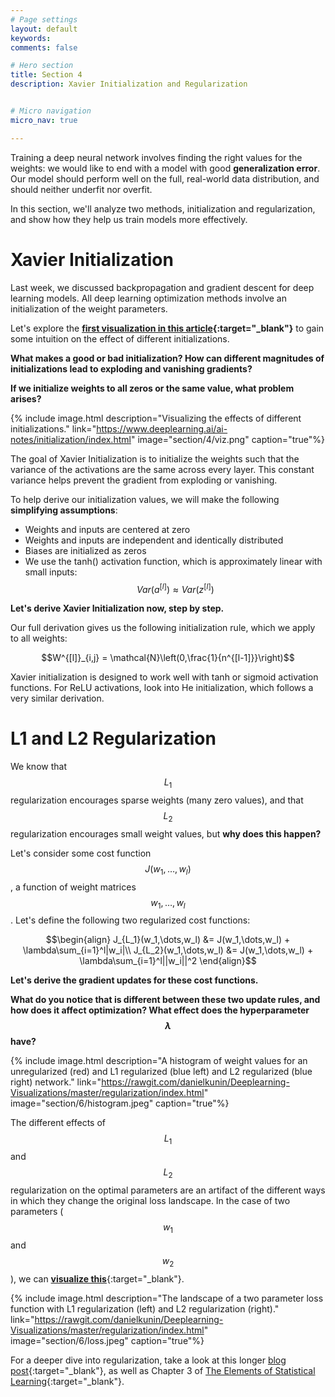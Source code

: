 ```yaml
---
# Page settings
layout: default
keywords:
comments: false

# Hero section
title: Section 4
description: Xavier Initialization and Regularization


# Micro navigation
micro_nav: true

---
```


Training a deep neural network involves finding the right values for the weights: we would like to end with a model with good **generalization error**. Our model should perform well on the full, real-world data distribution, and should neither underfit nor overfit.

In this section, we'll analyze two methods, initialization and regularization, and show how they help us train models more effectively.

# Xavier Initialization

Last week, we discussed backpropagation and gradient descent for deep learning models. All deep learning optimization methods involve an initialization of the weight parameters.

Let's explore the **[first visualization in this article](https://www.deeplearning.ai/ai-notes/initialization/index.html){:target="_blank"}** to gain some intuition on the effect of different initializations.

**What makes a good or bad initialization? How can different magnitudes of initializations lead to exploding and vanishing gradients?** 
<!--
An initialization that is too large leads to the exploding gradient problem, while an initialization that is too small leads to the vanishing gradient problem.
-->

**If we initialize weights to all zeros or the same value, what problem arises?**

{% include image.html description="Visualizing the effects of different initializations." link="https://www.deeplearning.ai/ai-notes/initialization/index.html" image="section/4/viz.png" caption="true"%}

The goal of Xavier Initialization is to initialize the weights such that the variance of the activations are the same across every layer. This constant variance helps prevent the gradient from exploding or vanishing.

To help derive our initialization values, we will make the following **simplifying assumptions**:

  * Weights and inputs are centered at zero
  * Weights and inputs are independent and identically distributed
  * Biases are initialized as zeros
  * We use the tanh() activation function, which is approximately linear with small inputs: $$Var(a^{[l]}) \approx Var(z^{[l]})$$

**Let's derive Xavier Initialization now, step by step.**

Our full derivation gives us the following initialization rule, which we apply to all weights:

$$W^{[l]}_{i,j} = \mathcal{N}\left(0,\frac{1}{n^{[l-1]}}\right)$$

<!--
{% include image.html description="" link="" image="section/5/proof.png" caption="false"%}
-->

Xavier initialization is designed to work well with tanh or sigmoid activation functions. For ReLU activations, look into He initialization, which follows a very similar derivation.

# L1 and L2 Regularization

We know that $$L_1$$ regularization encourages sparse weights (many zero values), and that $$L_2$$ regularization encourages small weight values, but **why does this happen?** 

Let's consider some cost function $$J(w_1,\dots,w_l)$$, a function of weight matrices $$w_1,\dots,w_l$$. Let's define the following two regularized cost functions:

$$\begin{align} 
J_{L_1}(w_1,\dots,w_l) &= J(w_1,\dots,w_l) + \lambda\sum_{i=1}^l|w_i|\\
J_{L_2}(w_1,\dots,w_l) &= J(w_1,\dots,w_l) + \lambda\sum_{i=1}^l||w_i||^2
\end{align}$$

**Let's derive the gradient updates for these cost functions.**

<!--

The update for $$w_i$$ when using $$J_{L_1}$$ is:

$$w_i^{k+1} = w_i^{k} - \underbrace{\alpha\lambda sign(w_i)}_{L_1 \text{ penalty}} - \alpha\frac{\partial J}{\partial w_i}$$


The update for $$w_i$$ when using $$J_{L_2}$$ is:

$$w_i^{k+1} = w_i^{k} - \underbrace{2\alpha\lambda w_i}_{L_2 \text{ penalty}}- \alpha\frac{\partial J}{\partial w_i}$$

-->

**What do you notice that is different between these two update rules, and how does it affect optimization? What effect does the hyperparameter $$\lambda$$ have?**

{% include image.html description="A histogram of weight values for an unregularized (red) and L1 regularized (blue left) and L2 regularized (blue right) network." link="https://rawgit.com/danielkunin/Deeplearning-Visualizations/master/regularization/index.html" image="section/6/histogram.jpeg" caption="true"%}

The different effects of $$L_1$$ and $$L_2$$ regularization on the optimal parameters are an artifact of the different ways in which they change the original loss landscape. In the case of two parameters ($$w_1$$ and $$w_2$$), we can [**visualize this**](https://rawgit.com/danielkunin/Deeplearning-Visualizations/master/regularization/index.html){:target="_blank"}. 

{% include image.html description="The landscape of a two parameter loss function with L1 regularization (left) and L2 regularization (right)." link="https://rawgit.com/danielkunin/Deeplearning-Visualizations/master/regularization/index.html" image="section/6/loss.jpeg" caption="true"%}

For a deeper dive into regularization, take a look at this longer [blog post](https://rawgit.com/danielkunin/Deeplearning-Visualizations/master/regularization/index.html){:target="_blank"}, as well as Chapter 3 of [The Elements of Statistical Learning](https://web.stanford.edu/~hastie/ElemStatLearn/){:target="_blank"}.

